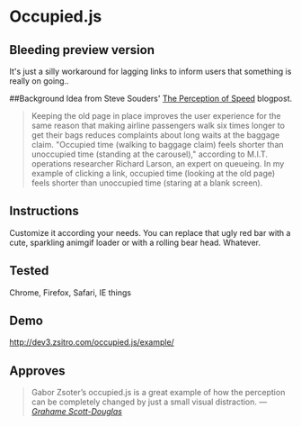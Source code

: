 Occupied.js
=========

## Bleeding preview version
It's just a silly workaround for lagging links to inform users that something is really on going..

##Background
Idea from Steve Souders' [The Perception of Speed](http://www.stevesouders.com/blog/2012/12/03/the-perception-of-speed/?sleep=5) blogpost.
> Keeping the old page in place improves the user experience for the same reason that making airline passengers walk six times longer to get their bags reduces complaints about long waits at the baggage claim. "Occupied time (walking to baggage claim) feels shorter than unoccupied time (standing at the carousel)," according to M.I.T. operations researcher Richard Larson, an expert on queueing. In my example of clicking a link, occupied  time (looking at the old page) feels shorter than unoccupied time (staring at a blank screen).


## Instructions
Customize it according your needs.
You can replace that ugly red bar with a cute, sparkling animgif loader or with a rolling bear head. Whatever.

## Tested
Chrome, Firefox, Safari, IE things

## Demo
http://dev3.zsitro.com/occupied.js/example/

## Approves
> Gabor Zsoter’s occupied.js is a great example of how the perception can be completely changed by just a small visual distraction.
> — [_Grahame Scott-Douglas_](http://mysoftwarenotes.wordpress.com)
